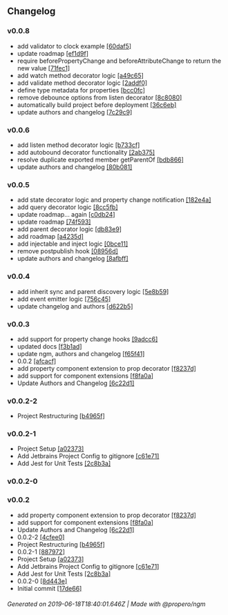 ## Changelog

### v0.0.8
- add validator to clock example [[60daf5]](commits/c4b0d5f55291b798340c3e87f1127838a160daf5)
- update roadmap [[ef1d9f]](commits/1ac6cd00efedd20d9e3431336949da4a19ef1d9f)
- require beforePropertyChange and beforeAttributeChange to return the new value [[71fec1]](commits/06bb14779fa91b5b0948b3ee8795f6236371fec1)
- add watch method decorator logic [[a49c65]](commits/659fb5c255d0f7a900fe6469b18ff9423ba49c65)
- add validate method decorator logic [[2addf0]](commits/ebf629ddad7f012a8fe335959f5c992c042addf0)
- define type metadata for properties [[bcc0fc]](commits/7066f4c1c5e2130dc748a66a2699568794bcc0fc)
- remove debounce options from listen decorator [[8c8080]](commits/08301d4d826009c4cb87e9f5c5e88f9c1b8c8080)
- automatically build project before deployment [[36c6eb]](commits/fa0292b79ca75f59a8ee0086159013e93b36c6eb)
- update authors and changelog [[7c29c9]](commits/049b84558a809710d8d37ee38da290e18b7c29c9)

### v0.0.6
- add listen method decorator logic [[b733cf]](commits/7a36807d2397b507f7369fd4ee20090fc3b733cf)
- add autobound decorator functionality [[2ab375]](commits/c2418c6bc9dcfc38ec4a4a2ce77b77b9dd2ab375)
- resolve duplicate exported member getParentOf [[bdb866]](commits/b589a1278ced15c658e71d0e9906b4bc0cbdb866)
- update authors and changelog [[80b081]](commits/bedb35283ff89d56d8546708d87734b8ac80b081)

### v0.0.5
- add state decorator logic and property change notification [[182e4a]](commits/7eafd22f19b74e0f57f563f2b76ae8494b182e4a)
- add query decorator logic [[8cc5fb]](commits/e2cc8e34439a94c761872313e5655cccbe8cc5fb)
- update roadmap... again [[c0db24]](commits/fab3ca2b3384c8536afc51edfbeb97065ec0db24)
- update roadmap [[74f593]](commits/d7437649d8e6d42fba47ae7020b19165b074f593)
- add parent decorator logic [[db83e9]](commits/3bbfcbb181654032ef68efbba20c45125edb83e9)
- add roadmap [[a4235d]](commits/c1a51a4ef11c9cecd19a2fc94e356465fca4235d)
- add injectable and inject logic [[0bce11]](commits/d656b60efd318c59d1f2686127a6d177ce0bce11)
- remove postpublish hook [[08956d]](commits/e0883882c0f93109b7225e9504675c7c7208956d)
- update authors and changelog [[8afbff]](commits/dc9440f304cb16a332cfaee6e891b39b128afbff)

### v0.0.4
- add inherit sync and parent discovery logic [[5e8b59]](commits/f54bb88e46db057b60c0137bc8b84245e45e8b59)
- add event emitter logic [[756c45]](commits/d91b7be5908c9bf7e56614cadc7b1b312b756c45)
- update changelog and authors [[d622b5]](commits/2221f52abf867cfb0af49f08387f1e11abd622b5)

### v0.0.3
- add support for property change hooks [[9adcc6]](commits/273315603ef774f5b0f6365b05eb82afb79adcc6)
- updated docs [[f3b1ad]](commits/59ac6cec1d643030599f538f4d7e9b0a8ef3b1ad)
- update ngm, authors and changelog [[f65f41]](commits/ed7235f0527c3241b088c7fec0d3e31df5f65f41)
- 0.0.2 [[afcacf]](commits/0c6cee141266a902bf7f0d3b3b51538ad0afcacf)
- add property component extension to prop decorator [[f8237d]](commits/37ed0e211dd518e78f82d906d83d712e23f8237d)
- add support for component extensions [[f8fa0a]](commits/feb74ed3c0ec7421463780cf88a4ffd6eef8fa0a)
- Update Authors and Changelog [[6c22d1]](commits/b120c4621de204a1d9c108446dca5ed32f6c22d1)

### v0.0.2-2
- Project Restructuring [[b4965f]](commits/719c3d9a679ec2feba21cde2244a2c1230b4965f)

### v0.0.2-1
- Project Setup [[a02373]](commits/56df3c500cdd9cdef88bd3a03f0a7b50f8a02373)
- Add Jetbrains Project Config to gitignore [[c61e71]](commits/4c8bf4f8022867ea97b42760493a8c46f5c61e71)
- Add Jest for Unit Tests [[2c8b3a]](commits/f37b0eab396001b1985cd5e028847500302c8b3a)

### v0.0.2-0


### v0.0.2
- add property component extension to prop decorator [[f8237d]](commits/37ed0e211dd518e78f82d906d83d712e23f8237d)
- add support for component extensions [[f8fa0a]](commits/feb74ed3c0ec7421463780cf88a4ffd6eef8fa0a)
- Update Authors and Changelog [[6c22d1]](commits/b120c4621de204a1d9c108446dca5ed32f6c22d1)
- 0.0.2-2 [[4cfee0]](commits/03d06cf6a34372e2f174ed713e13146e3e4cfee0)
- Project Restructuring [[b4965f]](commits/719c3d9a679ec2feba21cde2244a2c1230b4965f)
- 0.0.2-1 [[887972]](commits/f33ea8e1bb1209a1cf7f1fb6200c7279f2887972)
- Project Setup [[a02373]](commits/56df3c500cdd9cdef88bd3a03f0a7b50f8a02373)
- Add Jetbrains Project Config to gitignore [[c61e71]](commits/4c8bf4f8022867ea97b42760493a8c46f5c61e71)
- Add Jest for Unit Tests [[2c8b3a]](commits/f37b0eab396001b1985cd5e028847500302c8b3a)
- 0.0.2-0 [[8d443e]](commits/8016cc2be930acf7af4cfb4cd4d650e01d8d443e)
- Initial commit [[17de66]](commits/44324b3366ad6b6e72e808e14f830c355217de66)

###### Generated on 2019-06-18T18:40:01.646Z | Made with @propero/ngm